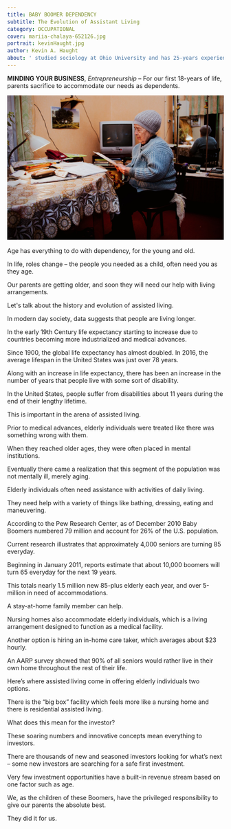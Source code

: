 ```yaml
---
title: BABY BOOMER DEPENDENCY
subtitle: The Evolution of Assistant Living
category: OCCUPATIONAL
cover: mariia-chalaya-652126.jpg
portrait: kevinHaught.jpg
author: Kevin A. Haught 
about: ' studied sociology at Ohio University and has 25-years experience in law enforcement and investigation. Currently, he is a licensed realtor in Arizona and specializes in working with real estate investors. Serving others, especially our aging population is his passion'
---
```


**MINDING YOUR BUSINESS**, *Entrepreneurship* – For our first 18-years of life, parents sacrifice to accommodate our needs as dependents.

![unsplash.com](./mariia-chalaya-652126.jpg)

Age has everything to do with dependency, for the young and old.

In life, roles change – the people you needed as a child, often need you as they age.

Our parents are getting older, and soon they will need our help with living arrangements. 

Let's talk about the history and evolution of assisted living.  

In modern day society, data suggests that people are living longer. 

In the early 19th Century life expectancy starting to increase due to countries becoming more industrialized and medical advances. 

Since 1900, the global life expectancy has almost doubled.  In 2016, the average lifespan in the United States was just over 78 years.  

Along with an increase in life expectancy, there has been an increase in the number of years that people live with some sort of disability.

In the United States, people suffer from disabilities about 11 years during the end of their lengthy lifetime.

This is important in the arena of assisted living.

Prior to medical advances, elderly individuals were treated like there was something wrong with them.

When they reached older ages, they were often placed in mental institutions.  

Eventually there came a realization that this segment of the population was not mentally ill, merely aging.

Elderly individuals often need assistance with activities of daily living. 

They need help with a variety of things like bathing, dressing, eating and maneuvering.

According to the Pew Research Center, as of December 2010 Baby Boomers numbered 79 million and account for 26% of the U.S. population.  

Current research illustrates that approximately 4,000 seniors are turning 85 everyday.  

Beginning in January 2011, reports estimate that about 10,000 boomers will turn 65 everyday for the next 19 years.  

This totals nearly 1.5 million new 85-plus elderly each year, and over 5-million in need of accommodations. 

A stay-at-home family member can help.

Nursing homes also accommodate elderly individuals, which is a living arrangement designed to function as a medical facility. 

Another option is hiring an in-home care taker, which averages about $23 hourly.

An AARP survey showed that 90% of all seniors would rather live in their own home throughout the rest of their life.  

Here’s where assisted living come in offering elderly individuals two options. 

There is the “big box” facility which feels more like a nursing home and there is residential assisted living.  

What does this mean for the investor?  

These soaring numbers and innovative concepts mean everything to investors. 

There are thousands of new and seasoned investors looking for what’s next – some new investors are searching for a safe first investment. 

Very few investment opportunities have a built-in revenue stream based on one factor such as age. 

We, as the children of these Boomers, have the privileged responsibility to give our parents the absolute best. 

They did it for us. 
